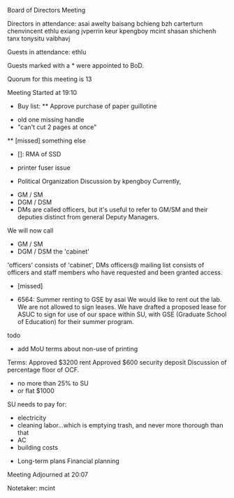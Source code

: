 Board of Directors Meeting

Directors in attendance:
asai
awelty
baisang
bchieng
bzh
carterturn
chenvincent
ethlu
exiang
jvperrin
keur
kpengboy
mcint
shasan
shichenh
tanx
tonysitu
vaibhavj

Guests in attendance:
ethlu

Guests marked with a * were appointed to BoD.

Quorum for this meeting is 13

Meeting Started at 19:10
* Buy list:
** Approve purchase of paper guillotine
- old one missing handle
- "can't cut 2 pages at once"

** [missed] something else

* []: RMA of SSD

* printer fuser issue


* Political Organization Discussion
by kpengboy
Currently, 
- GM / SM
- DGM / DSM
- DMs
are called officers, but it's useful to refer to GM/SM and their deputies
distinct from general Deputy Managers.

We will now call 
- GM / SM
- DGM / DSM
the 'cabinet'

'officers' consists of 'cabinet', DMs
officers@ mailing list consists of officers and staff members who have
requested and been granted access.

* [missed]

* 6564: Summer renting to GSE
by asai
We would like to rent out the lab.
We are not allowed to sign leases.
We have drafted a proposed lease for ASUC to sign for use of our space
within SU, with GSE (Graduate School of Education) for their summer program.

todo
- add MoU terms about non-use of printing

Terms:
Approved $3200 rent
Approved $600 security deposit
Discussion of percentage floor of OCF.
- no more than 25% to SU
- or flat $1000

SU needs to pay for:
- electricity
- cleaning labor...which is emptying trash, and never more thorough than that
- AC
- building costs

* Long-term plans
Financial planning

Meeting Adjourned at 20:07

Notetaker: mcint
